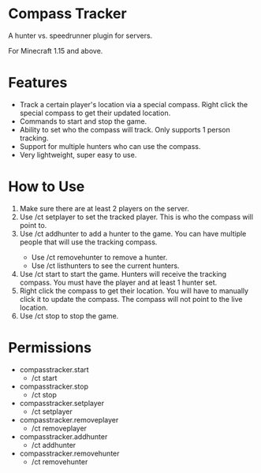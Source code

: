 # Compass Tracker
A hunter vs. speedrunner plugin for servers.

For Minecraft 1.15 and above.

# Features
- Track a certain player's location via a special compass. Right click the special compass to get their updated location.
- Commands to start and stop the game.
- Ability to set who the compass will track. Only supports 1 person tracking.
- Support for multiple hunters who can use the compass.
- Very lightweight, super easy to use.

# How to Use
1. Make sure there are at least 2 players on the server.
2. Use /ct setplayer <player> to set the tracked player. This is who the compass will point to.
3. Use /ct addhunter <player> to add a hunter to the game. You can have multiple people that will use the tracking compass.
    - Use /ct removehunter to remove a hunter.
    - Use /ct listhunters to see the current hunters.
4. Use /ct start to start the game. Hunters will receive the tracking compass. You must have the player and at least 1 hunter set.
5. Right click the compass to get their location. You will have to manually click it to update the compass. The compass will not point to the live location.
6. Use /ct stop to stop the game.

# Permissions
- compasstracker.start
    - /ct start
- compasstracker.stop
    - /ct stop
- compasstracker.setplayer
    - /ct setplayer
- compasstracker.removeplayer
    - /ct removeplayer
- compasstracker.addhunter
    - /ct addhunter
- compasstracker.removehunter
    - /ct removehunter
